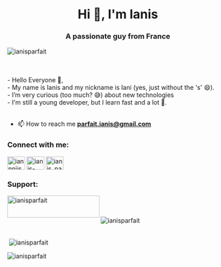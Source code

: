 <!--
**ianisparfait/ianisparfait** is a ✨ _special_ ✨ repository because its `README.md` (this file) appears on your GitHub profile.

Here are some ideas to get you started:

- 🔭 I’m currently working on ...
- 🌱 I’m currently learning ...
- 👯 I’m looking to collaborate on ...
- 🤔 I’m looking for help with ...
- 💬 Ask me about ...
- 📫 How to reach me: ...
- 😄 Pronouns: ...
- ⚡ Fun fact: ...
-->

<h1 align="center">Hi 👋, I'm Ianis</h1>
<h3 align="center">A passionate guy from France</h3>

<p align="left"> <img src="https://komarev.com/ghpvc/?username=ianisparfait&label=Profile%20views&color=0e75b6&style=flat" alt="ianisparfait" /> </p><br><br>
- Hello Everyone 👋,<br>
-  My name is Ianis and my nickname is Iani (yes, just without the 's' 😄).<br>
-  I’m very curious (too much? 😅) about new technologies<br>
-  I'm still a young developer, but I learn fast and a lot 💪.<br><br>

- 📫 How to reach me **parfait.ianis@gmail.com**

<h3 align="left">Connect with me:</h3>
<p align="left">
<a href="https://twitter.com/Iannniis" target="blank"><img align="center" src="https://raw.githubusercontent.com/iansiparfait/github-profile-readme-generator/master/src/images/icons/Social/twitter.svg" alt="iannniis" height="30" width="40" /></a>
<a href="https://www.linkedin.com/in/ianis-parfait-68624a173/" target="blank"><img align="center" src="https://raw.githubusercontent.com/iansiparfait/github-profile-readme-generator/master/src/images/icons/Social/linked-in-alt.svg" alt="ianis-parfait" height="30" width="40" /></a>
<a href="https://instagram.com/ianis_parfait" target="blank"><img align="center" src="https://raw.githubusercontent.com/iansiparfait/github-profile-readme-generator/master/src/images/icons/Social/instagram.svg" alt="ianis_parfait" height="30" width="40" /></a>
</p>

<h3>Support: </h3>
<p><a href="https://www.buymeacoffee.com/parfaitianis"> <img align="left" src="https://cdn.buymeacoffee.com/buttons/v2/default-yellow.png" height="50" width="210" alt="ianisparfait" /></a></p><br><br>

<p><img align="left" src="https://github-readme-stats.vercel.app/api/top-langs?username=ianisparfait&show_icons=true&locale=en&layout=compact" alt="ianisparfait" /></p><br><br>

<p>&nbsp;<img align="center" src="https://github-readme-stats.vercel.app/api?username=ianisparfait&show_icons=true&locale=en" alt="ianisparfait" /></p>

<p><img align="center" src="https://github-readme-streak-stats.herokuapp.com/?user=ianisparfait&" alt="ianisparfait" /></p>
